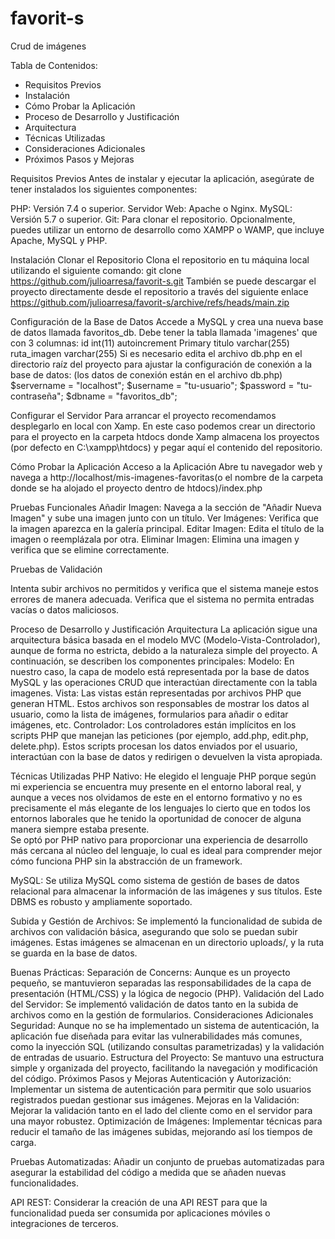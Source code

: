 # favorit-s
Crud de imágenes

Tabla de Contenidos:
- Requisitos Previos
- Instalación
- Cómo Probar la Aplicación
- Proceso de Desarrollo y Justificación
- Arquitectura
- Técnicas Utilizadas
- Consideraciones Adicionales
- Próximos Pasos y Mejoras


Requisitos Previos
Antes de instalar y ejecutar la aplicación, asegúrate de tener instalados los siguientes componentes:

PHP: Versión 7.4 o superior.
Servidor Web: Apache o Nginx.
MySQL: Versión 5.7 o superior.
Git: Para clonar el repositorio.
Opcionalmente, puedes utilizar un entorno de desarrollo como XAMPP o WAMP, que incluye Apache, MySQL y PHP.

Instalación
Clonar el Repositorio
Clona el repositorio en tu máquina local utilizando el siguiente comando:
git clone https://github.com/julioarresa/favorit-s.git
También se puede descargar el proyecto directamente desde el repositorio a través del siguiente enlace https://github.com/julioarresa/favorit-s/archive/refs/heads/main.zip


Configuración de la Base de Datos
Accede a MySQL y crea una nueva base de datos llamada favoritos_db. Debe tener la tabla llamada 'imagenes' que con 3 columnas: 
id int(11) autoincrement Primary
titulo varchar(255)
ruta_imagen varchar(255)
Si es necesario edita el archivo db.php en el directorio raíz del proyecto para ajustar la configuración de conexión a la base de datos:
(los datos de conexión están en el archivo db.php)
$servername = "localhost";
$username = "tu-usuario";
$password = "tu-contraseña";
$dbname = "favoritos_db";


Configurar el Servidor
Para arrancar el proyecto recomendamos desplegarlo en local con Xamp. En este caso podemos crear un directorio para el proyecto en la carpeta htdocs donde Xamp almacena los proyectos (por defecto en C:\xampp\htdocs)
y pegar aquí el contenido del repositorio.


Cómo Probar la Aplicación
Acceso a la Aplicación
Abre tu navegador web y navega a http://localhost/mis-imagenes-favoritas(o el nombre de la carpeta donde se ha alojado el proyecto dentro de htdocs)/index.php


Pruebas Funcionales
Añadir Imagen: Navega a la sección de "Añadir Nueva Imagen" y sube una imagen junto con un título.
Ver Imágenes: Verifica que la imagen aparezca en la galería principal.
Editar Imagen: Edita el título de la imagen o reemplázala por otra.
Eliminar Imagen: Elimina una imagen y verifica que se elimine correctamente.


Pruebas de Validación

Intenta subir archivos no permitidos y verifica que el sistema maneje estos errores de manera adecuada.
Verifica que el sistema no permita entradas vacías o datos maliciosos.


Proceso de Desarrollo y Justificación
Arquitectura
La aplicación sigue una arquitectura básica basada en el modelo MVC (Modelo-Vista-Controlador), aunque de forma no estricta, debido a la naturaleza simple del proyecto. 
A continuación, se describen los componentes principales:
Modelo: En nuestro caso, la capa de modelo está representada por la base de datos MySQL y las operaciones CRUD que interactúan directamente con la tabla imagenes.
Vista: Las vistas están representadas por archivos PHP que generan HTML. Estos archivos son responsables de mostrar los datos al usuario, como la lista de imágenes, formularios para añadir o editar imágenes, etc.
Controlador: Los controladores están implícitos en los scripts PHP que manejan las peticiones (por ejemplo, add.php, edit.php, delete.php). Estos scripts procesan los datos enviados por el usuario, interactúan con la base de datos y redirigen o devuelven la vista apropiada.

Técnicas Utilizadas
PHP Nativo: He elegido el lenguaje PHP porque según mi experiencia se encuentra muy presente en el entorno laboral real, y aunque a veces nos olvidamos de este en el entorno formativo y no es precisamente el más elegante de los lenguajes lo cierto que 
en todos los entornos laborales que he tenido la oportunidad de conocer de alguna manera siempre estaba presente.   
Se optó por PHP nativo para proporcionar una experiencia de desarrollo más cercana al núcleo del lenguaje, lo cual es ideal para comprender mejor cómo funciona PHP sin la abstracción de un framework.

MySQL: Se utiliza MySQL como sistema de gestión de bases de datos relacional para almacenar la información de las imágenes y sus títulos. Este DBMS es robusto y ampliamente soportado.

Subida y Gestión de Archivos: Se implementó la funcionalidad de subida de archivos con validación básica, asegurando que solo se puedan subir imágenes. Estas imágenes se almacenan en un directorio uploads/, y la ruta se guarda en la base de datos.

Buenas Prácticas:
Separación de Concerns: Aunque es un proyecto pequeño, se mantuvieron separadas las responsabilidades de la capa de presentación (HTML/CSS) y la lógica de negocio (PHP).
Validación del Lado del Servidor: Se implementó validación de datos tanto en la subida de archivos como en la gestión de formularios.
Consideraciones Adicionales
Seguridad: Aunque no se ha implementado un sistema de autenticación, la aplicación fue diseñada para evitar las vulnerabilidades más comunes, como la inyección SQL (utilizando consultas parametrizadas) y la validación de entradas de usuario.
Estructura del Proyecto: Se mantuvo una estructura simple y organizada del proyecto, facilitando la navegación y modificación del código.
Próximos Pasos y Mejoras
Autenticación y Autorización: Implementar un sistema de autenticación para permitir que solo usuarios registrados puedan gestionar sus imágenes.
Mejoras en la Validación: Mejorar la validación tanto en el lado del cliente como en el servidor para una mayor robustez.
Optimización de Imágenes: Implementar técnicas para reducir el tamaño de las imágenes subidas, mejorando así los tiempos de carga.

Pruebas Automatizadas: Añadir un conjunto de pruebas automatizadas para asegurar la estabilidad del código a medida que se añaden nuevas funcionalidades.

API REST: Considerar la creación de una API REST para que la funcionalidad pueda ser consumida por aplicaciones móviles o integraciones de terceros.


